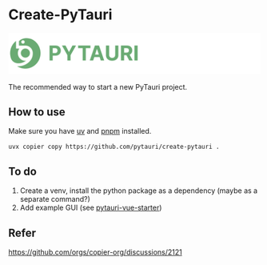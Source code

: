 # Create-PyTauri

![banner.png](https://raw.githubusercontent.com/pytauri/pytauri/v0.5.0/docs/assets/banner.png)

The recommended way to start a new PyTauri project.

## How to use

Make sure you have [uv](https://docs.astral.sh/uv/) and [pnpm](https://pnpm.io/) installed.

```shell
uvx copier copy https://github.com/pytauri/create-pytauri .
```

## To do

1. Create a venv, install the python package as a dependency (maybe as a separate command?)
2. Add example GUI (see [pytauri-vue-starter](https://github.com/ISOR3X/pytauri-vue-starter))

## Refer

<https://github.com/orgs/copier-org/discussions/2121>
